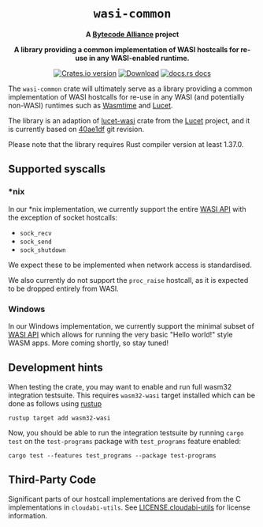 <div align="center">
  <h1><code>wasi-common</code></h1>

<strong>A <a href="https://bytecodealliance.org/">Bytecode Alliance</a> project</strong>

  <p>
    <strong>A library providing a common implementation of WASI hostcalls for re-use in any WASI-enabled runtime.</strong>
  </p>

  <p>
    <a href="https://crates.io/crates/wasi-common"><img src="https://img.shields.io/crates/v/wasi-common.svg?style=flat-square" alt="Crates.io version" /></a>
    <a href="https://crates.io/crates/wasi-common"><img src="https://img.shields.io/crates/d/wasi-common.svg?style=flat-square" alt="Download" /></a>
    <a href="https://docs.rs/wasi-common/"><img src="https://img.shields.io/badge/docs-latest-blue.svg?style=flat-square" alt="docs.rs docs" /></a>
  </p>
</div>

The `wasi-common` crate will ultimately serve as a library providing a common implementation of
WASI hostcalls for re-use in any WASI (and potentially non-WASI) runtimes
such as [Wasmtime] and [Lucet].

The library is an adaption of [lucet-wasi] crate from the [Lucet] project, and it is
currently based on [40ae1df][lucet-wasi-tracker] git revision.

Please note that the library requires Rust compiler version at least 1.37.0.

[Wasmtime]: https://github.com/bytecodealliance/wasmtime
[Lucet]: https://github.com/fastly/lucet
[lucet-wasi]: https://github.com/fastly/lucet/tree/master/lucet-wasi
[lucet-wasi-tracker]: https://github.com/fastly/lucet/commit/40ae1df64536250a2b6ab67e7f167d22f4aa7f94

## Supported syscalls

### *nix
In our *nix implementation, we currently support the entire [WASI API]
with the exception of socket hostcalls:
- `sock_recv`
- `sock_send`
- `sock_shutdown`

We expect these to be implemented when network access is standardised.

We also currently do not support the `proc_raise` hostcall, as it is expected to
be dropped entirely from WASI.

[WASI API]: https://github.com/WebAssembly/WASI/blob/master/phases/snapshot/docs.md

### Windows
In our Windows implementation, we currently support the minimal subset of [WASI API]
which allows for running the very basic "Hello world!" style WASM apps. More coming shortly,
so stay tuned!

## Development hints
When testing the crate, you may want to enable and run full wasm32 integration testsuite. This
requires `wasm32-wasi` target installed which can be done as follows using [rustup]

```
rustup target add wasm32-wasi
```

[rustup]: https://rustup.rs

Now, you should be able to run the integration testsuite by running `cargo test` on the
`test-programs` package with `test_programs` feature enabled:

```
cargo test --features test_programs --package test-programs
```

## Third-Party Code
Significant parts of our hostcall implementations are derived from the C implementations in
`cloudabi-utils`. See [LICENSE.cloudabi-utils](LICENSE.cloudabi-utils) for license information.

